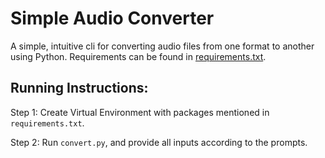 # Simple Audio Converter

A simple, intuitive cli for converting audio files from one format to another using Python. Requirements can be found in [requirements.txt](requirments.txt).

## Running Instructions:

Step 1: Create Virtual Environment with packages mentioned in `requirements.txt`.

Step 2: Run `convert.py`, and provide all inputs according to the prompts.